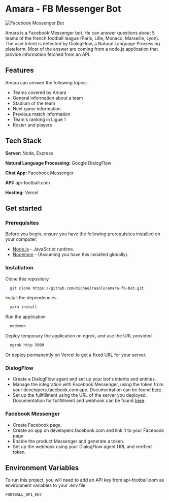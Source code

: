 
# Amara - FB Messenger Bot
![Facebook Messenger Bot](https://res.cloudinary.com/dwccdtirq/image/upload/v1697498988/amara_qbrceq.jpg)

Amara is a Facebook Messenger bot. He can answer questions about 5 teams of the french football league (Paris, Lille, Monaco, Marseille, Lyon).
The user intent is detected by DialogFlow, a Natural Language Processing plateform. Most of the answer are coming from a node.js application that provide information fetched from an API.


## Features
Amara can answer the following topics:
- Teams covered by Amara
- General information about a team
- Stadium of the team
- Next game information
- Previous match information
- Team's ranking in Ligue 1
- Roster and players


## Tech Stack
**Server:** Node, Express

**Natural Language Processing:** Google DialogFlow

**Chat App:** Facebook Messenger

**API:** api-football.com

**Hosting:** Vercel





## Get started

### Prerequisites

Before you begin, ensure you have the following prerequisites installed on your computer:

- [Node.js](https://nodejs.org/) - JavaScript runtime.
- [Nodemon](https://nodemon.io/) - (Assuming you have this installed globally).

### Installation
Clone this repository

```bash
  git clone https://github.com/michaelrasolo/amara-fb-bot.git
```

Install the dependencies

```bash
  yarn install
```
Run the application
```bash
  nodemon
```
Deploy temporary the application on ngrok, and use the URL provided
```bash
  ngrok http 5000
```
Or deploy permanently on Vercel to get a fixed URL for your server.
### DialogFlow 
- Create a DialogFlow agent and set up your bot's intents and entities.
- Manage the integration with Facebook Messenger, using the token from your developers.facebook.com app. Documentation can be found [here](https://cloud.google.com/dialogflow/es/docs/integrations/facebook?hl=fr).
- Set up the fullfillment using the URL of the server you deployed. Documentation for fullfillment and webhook can be found [here](https://cloud.google.com/dialogflow/es/docs/fulfillment-overview).

### Facebook Messenger 
- Create Facebook page.
- Create an app on developers.facebook.com and link it to your Facebook page
- Enable the product Messenger and generate a token.
- Set up the webhook using your DialogFlow agent URL and verified token.
## Environment Variables

To run this project, you will need to add an API key from api-football.com as environment variables to your .env file

`FOOTBALL_API_KEY`



